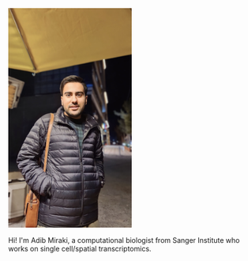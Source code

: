 <img src="https://github.com/AdibMiraki/AdibMiraki.github.io/blob/main/1706981809231.jpg" width="250">

Hi! I'm Adib Miraki, a computational biologist from Sanger Institute who works on single cell/spatial transcriptomics.
